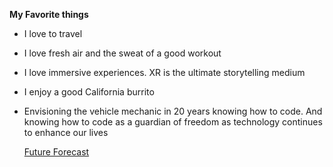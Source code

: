  **My Favorite things**
  - I love to travel
  - I love fresh air and the sweat of a good workout
  - I love immersive experiences.  XR is the ultimate storytelling medium
  - I enjoy a good California burrito
  - Envisioning the vehicle mechanic in 20 years knowing how to code. And knowing how to code as a guardian of freedom as technology continues to enhance our lives
  
    [Future Forecast](https://a16z.com/2011/08/20/why-software-is-eating-the-world/)
